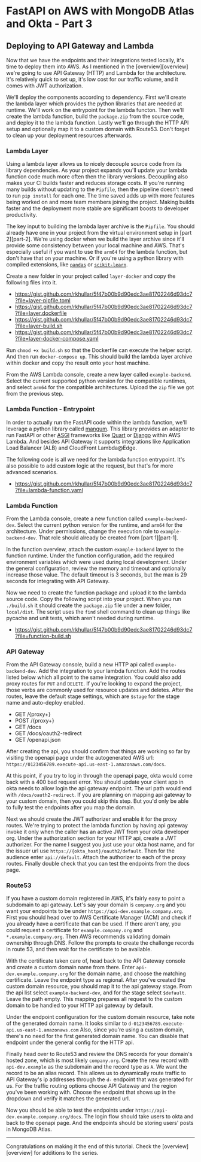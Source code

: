 # FastAPI on AWS with MongoDB Atlas and Okta - Part 3
## Deploying to API Gateway and Lambda

Now that we have the endpoints and their integrations tested locally, it's time to deploy them into AWS. As I mentioned
in the [overview][overview] we're going to use API Gateway (HTTP) and Lambda for the architecture. It's relatively
quick to set up, it's low cost for our traffic volume, and it comes with JWT authorization.

We'll deploy the components according to dependency. First we'll create the lambda layer which provides the python libraries
that are needed at runtime. We'll work on the entrypoint for the lambda functon. Then we'll create the lambda function,
build the `package.zip` from the source code, and deploy it to the lambda function. Lastly we'll go through the HTTP API
setup and optionally map it to a custom domain with Route53. Don't forget to clean up your deployment resources afterwards.

### Lambda Layer
Using a lambda layer allows us to nicely decouple source code from its library dependencies. As your project expands you'll
update your lambda function code much more often then the library versions. Decoupling also makes your CI builds faster and
reduces storage costs. If you're running many builds without updating to the `Pipfile`, then the pipeline doesn't need to
run `pip install` for each one. The time saved adds up with more features being worked on and more team members joining
the project. Making builds faster and the deployment more stable are significant boosts to developer productivity.

The key input to building the lambda layer archive is the `Pipfile`. You should already have one in your project from
the virtual environment setup in [part 2][part-2]. We're using docker when we build the layer archive since it'll provide
some consistency between your local machine and AWS. That's especially useful if you want to use the `arm64` for the lambda
function, but don't have that on your machine. Or if you're using a python library with compiled extensions, like
[`pandas`][pandas] or [`scikit-learn`][scikit-learn].

Create a new folder in your project called `layer-docker` and copy the following files into it.

- https://gist.github.com/rkhullar/5f47b00b9d90edc3ae81702246d93dc7?file=layer-pipfile.toml
- https://gist.github.com/rkhullar/5f47b00b9d90edc3ae81702246d93dc7?file=layer.dockerfile
- https://gist.github.com/rkhullar/5f47b00b9d90edc3ae81702246d93dc7?file=layer-build.sh
- https://gist.github.com/rkhullar/5f47b00b9d90edc3ae81702246d93dc7?file=layer-docker-compose.yaml

Run `chmod +x build.sh` so that the Dockerfile can execute the helper script. And then run `docker-compose up`. This should
build the lambda layer archive within docker and copy the result onto your host machine.

From the AWS Lambda console, create a new layer called `example-backend`. Select the current supported python version for
the compatible runtimes, and select `arm64` for the compatible architectures. Upload the `zip` file we got from the previous
step.

### Lambda Function - Entrypoint
In order to actually run the FastAPI code within the lambda function, we'll leverage a python library called [mangum][mangum].
This library provides an adapter to run FastAPI or other [ASGI][asgi] frameworks like [Quart][quart] or [Django][django] within
AWS Lambda. And besides API Gateway it supports integrations like Application Load Balancer (ALB) and CloudFront Lambda@Edge.

The following code is all we need for the lambda function entrypoint. It's also possible to add custom logic at the request,
but that's for more advanced scenarios.

- https://gist.github.com/rkhullar/5f47b00b9d90edc3ae81702246d93dc7?file=lambda-function.yaml

### Lambda Function
From the Lambda console, create a new function called `example-backend-dev`. Select the current python version for the
runtime, and `arm64` for the architecture. Under permissions, change the execution role to `example-backend-dev`. That role
should already be created from [part 1][part-1].

In the function overview, attach the custom `example-backend` layer to the function runtime. Under the function configuration,
add the required environment variables which were used during local development. Under the general configuration, review
the memory and timeout and optionally increase those value. The default timeout is 3 seconds, but the max is 29 seconds
for integrating with API Gateway.

Now we need to create the function package and upload it to the lambda source code. Copy the following script into your
project. When you run `./build.sh` it should create the `package.zip` file under a new folder, `local/dist`. The script
uses the `find` shell command to clean up things like pycache and unit tests, which aren't needed during runtime.

- https://gist.github.com/rkhullar/5f47b00b9d90edc3ae81702246d93dc7?file=function-build.sh

### API Gateway
From the API Gateway console, build a new HTTP api called `example-backend-dev`. Add the integration to your lambda function.
Add the routes listed below which all point to the same integration. You could also add proxy routes for `PUT` and `DELETE`.
If you're looking to expand the project, those verbs are commonly used for resource updates and deletes. After the routes,
leave the default stage settings, which are `$stage` for the stage name and auto-deploy enabled.
- GET /{proxy+}
- POST /{proxy+}
- GET /docs
- GET /docs/oauth2-redirect
- GET /openapi.json

After creating the api, you should confirm that things are working so far by visiting the openapi page under the autogenerated
AWS url: `https://0123456789.execute-api.us-east-1.amazonaws.com/docs`.

At this point, if you try to log in through the openapi page, okta would come back with a 400 bad request error. You should
update your client app in okta needs to allow login the api gateway endpoint. The url path would end with `/docs/oauth2-redirect`.
If you are planning on mapping api gateway to your custom domain, then you could skip this step. But you'd only be able to
fully test the endpoints after you map the domain.

Next we should create the JWT authorizer and enable it for the proxy routes. We're trying to protect the lambda function
by having api gateway invoke it only when the caller has an active JWT from your okta developer org. Under the authorization
section for your HTTP api, create a JWT authorizer. For the name I suggest you just use your okta host name, and for the
issuer url use `https://{okta_host}/oauth2/default`. Then for the audience enter `api://default`. Attach the authorizer
to each of the proxy routes. Finally double check that you can test the endpoints from the docs page.

### Route53
If you have a custom domain registered in AWS, it's fairly easy to point a subdomain to api gateway. Let's say your domain
is `company.org` and you want your endpoints to be under `https://api-dev.example.company.org`. First you should head over
to AWS Certificate Manager (ACM) and check if you already have a certificate that can be used. If there aren't any, you
could request a certificate for `example.company.org` and `*.example.company.org`. Then AWS recommends validating domain
ownership through DNS. Follow the prompts to create the challenge records in route 53, and then wait for the certificate
to be available.

With the certificate taken care of, head back to the API Gateway console and create a custom domain name from there.
Enter `api-dev.example.company.org` for the domain name, and choose the matching certificate. Leave the endpoint type as
regional. After you've created the custom domain resource, you should map it to the api gateway stage. From the api list
select `example-backend-dev`, and for the stage select `$default`. Leave the path empty. This mapping prepares all request
to the custom domain to be handled to your HTTP api gateway by default. 

Under the endpoint configuration for the custom domain resource, take note of the generated domain name. It looks similar
to `d-0123456789.execute-api.us-east-1.amazonaws.com` Also, since you're using a custom domain, there's no need for the
first generated domain name. You can disable that endpoint under the general config for the HTTP api.

Finally head over to Route53 and review the DNS records for your domain's hosted zone, which is most likely `company.org`.
Create the new record with `api-dev.example` as the subdomain and the record type as `A`. We want the record to be an alias
record. This allows us to dynamically route traffic to API Gateway's ip addresses through the `d-` endpoint that was generated
for us. For the traffic routing options choose API Gateway and the region you've been working with. Choose the endpoint
that shows up in the dropdown and verify it matches the generated url.

Now you should be able to test the endpoints under `https://api-dev.example.company.org/docs`. The login flow should take
users to okta and back to the openapi page. And the endpoints should be storing users' posts in MongoDB Atlas.

---
Congratulations on making it the end of this tutorial. Check the [overview][overview] for additions to the series.

[mangum]: https://pypi.org/project/mangum
[asgi]: https://asgi.readthedocs.io/en/latest
[django]: https://www.djangoproject.com/start/overview
[quart]: https://github.com/pallets/quart
[flask]: https://flask.palletsprojects.com
[pandas]: https://pypi.org/project/pandas
[scikit-learn]: https://scikit-learn.org
